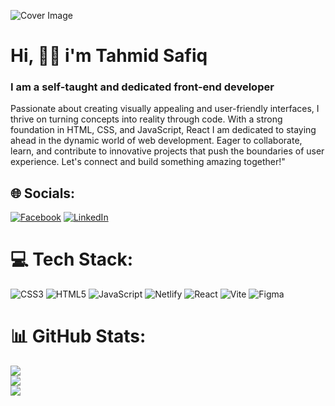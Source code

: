 ![Cover Image](https://blogger.googleusercontent.com/img/b/R29vZ2xl/AVvXsEiS_hx2h8B7mNGDFzOOxRW5MJ-6pMsJc5GZboU2hHXkXA787dNpMNKKZVBnCUoHAtKz5ToGk50LzOj1zlQywRrBeKFP5tSsP_pO8wJQrBgiHiQp44urqF98Tsu_kHwjbmTAeHDpUNNHLsj_KXaBtKLHAkMsfBc76MG_-Zc091LPDtPaMHEK6BItLsuNDAM/s16000/B%20wild%20but%20stay%20soft.png)

 
# Hi, 🖐🏻  i'm Tahmid Safiq
### I am a self-taught and dedicated front-end developer
Passionate about creating visually appealing and user-friendly interfaces, I thrive on turning concepts into reality through code. 
With a strong foundation in HTML, CSS, and JavaScript, React I am dedicated to staying ahead in the dynamic world of web development. Eager to collaborate, learn, and contribute to innovative projects that push the boundaries of user experience. Let's connect and build something amazing together!"

## 🌐 Socials:
[![Facebook](https://img.shields.io/badge/Facebook-%231877F2.svg?logo=Facebook&logoColor=white)](https://facebook.com/tahmidsafiq) [![LinkedIn](https://img.shields.io/badge/LinkedIn-%230077B5.svg?logo=linkedin&logoColor=white)](https://linkedin.com/in/tahmidsafiq) 

# 💻 Tech Stack:
![CSS3](https://img.shields.io/badge/css3-%231572B6.svg?style=for-the-badge&logo=css3&logoColor=white) ![HTML5](https://img.shields.io/badge/html5-%23E34F26.svg?style=for-the-badge&logo=html5&logoColor=white) ![JavaScript](https://img.shields.io/badge/javascript-%23323330.svg?style=for-the-badge&logo=javascript&logoColor=%23F7DF1E) ![Netlify](https://img.shields.io/badge/netlify-%23000000.svg?style=for-the-badge&logo=netlify&logoColor=#00C7B7) ![React](https://img.shields.io/badge/react-%2320232a.svg?style=for-the-badge&logo=react&logoColor=%2361DAFB) ![Vite](https://img.shields.io/badge/vite-%23646CFF.svg?style=for-the-badge&logo=vite&logoColor=white) ![Figma](https://img.shields.io/badge/figma-%23F24E1E.svg?style=for-the-badge&logo=figma&logoColor=white)

# 📊 GitHub Stats:
![](https://github-readme-stats.vercel.app/api?username=tahmidsafiq&theme=tokyonight&hide_border=false&include_all_commits=false&count_private=false)<br/>
![](https://github-readme-streak-stats.herokuapp.com/?user=tahmidsafiq&theme=tokyonight&hide_border=false)<br/>
![](https://github-readme-stats.vercel.app/api/top-langs/?username=tahmidsafiq&theme=tokyonight&hide_border=false&include_all_commits=false&count_private=false&layout=compact)
